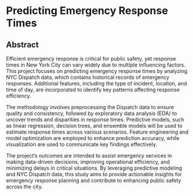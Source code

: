 # Predicting Emergency Response Times
## Abstract
Efficient emergency response is critical for public safety, yet response times in New York City can vary widely due to multiple influencing factors. This project focuses on predicting emergency response times by analyzing NYC Dispatch data, which contains historical records of emergency responses. Additional features, including the type of incident, location, and time of day, are incorporated to identify key patterns affecting response efficiency.

The methodology involves preprocessing the Dispatch data to ensure quality and consistency, followed by exploratory data analysis (EDA) to uncover trends and disparities in response times. Predictive models, such as linear regression, decision trees, and ensemble models will be used to estimate response times across various scenarios. Feature engineering and model optimization are employed to enhance prediction accuracy, while visualization are used to communicate key findings effectively.

The project’s outcomes are intended to assist emergency services in making data-driven decisions, improving operational efficiency, and minimizing delays in critical situations. By leveraging predictive modeling and NYC Dispatch data, this study aims to provide actionable insights for emergency response planning and contribute to enhancing public safety across the city.
